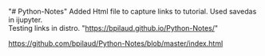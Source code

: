 "# Python-Notes" 
Added Html file to capture links to tutorial.  Used savedas in ijupyter.  
Testing links in distro.
"https://bpilaud.github.io/Python-Notes/"

https://github.com/bpilaud/Python-Notes/blob/master/index.html
